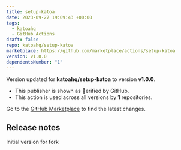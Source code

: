 ```yaml
---
title: setup-katoa
date: 2023-09-27 19:09:43 +00:00
tags:
  - katoahq
  - GitHub Actions
draft: false
repo: katoahq/setup-katoa
marketplace: https://github.com/marketplace/actions/setup-katoa
version: v1.0.0
dependentsNumber: "1"
---
```



Version updated for **katoahq/setup-katoa** to version **v1.0.0**.
- This publisher is shown as erified by GitHub.
- This action is used across all versions by **1** repositories.

Go to the [GitHub Marketplace](https://github.com/marketplace/actions/setup-katoa) to find the latest changes.

## Release notes

Initial version for fork
